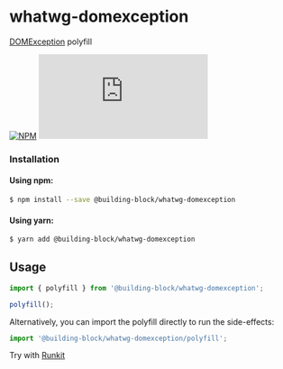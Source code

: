 # whatwg-domexception

[DOMException](https://heycam.github.io/webidl/#idl-DOMException) polyfill

[![NPM](https://img.shields.io/npm/v/@building-block/whatwg-domexception.svg?style=flat)](https://www.npmjs.com/package/@building-block/whatwg-domexception) [![Gzip Size](https://img.badgesize.io/https://unpkg.com/@building-block/whatwg-domexception/dist/xhrFetch.js?compression=gzip)](https://unpkg.com/@building-block/whatwg-domexception/)

### Installation

#### Using npm:

```sh
$ npm install --save @building-block/whatwg-domexception
```

#### Using yarn:

```sh
$ yarn add @building-block/whatwg-domexception
```

## Usage

```javascript
import { polyfill } from '@building-block/whatwg-domexception';

polyfill();
```

Alternatively, you can import the polyfill directly to run the side-effects:

```javascript
import '@building-block/whatwg-domexception/polyfill';
```

Try with [Runkit](https://npm.runkit.com/@building-block/whatwg-domexception)
